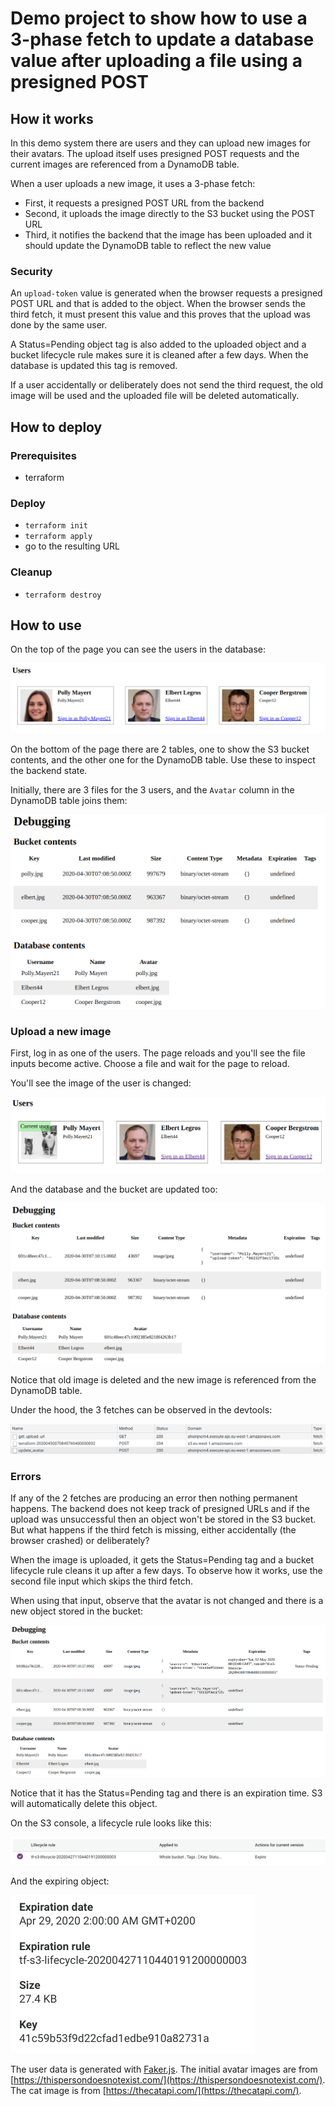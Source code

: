 # Demo project to show how to use a 3-phase fetch to update a database value after uploading a file using a presigned POST

## How it works

In this demo system there are users and they can upload new images for their avatars. The upload itself uses presigned POST requests and the current images are referenced from a DynamoDB table.

When a user uploads a new image, it uses a 3-phase fetch:

* First, it requests a presigned POST URL from the backend
* Second, it uploads the image directly to the S3 bucket using the POST URL
* Third, it notifies the backend that the image has been uploaded and it should update the DynamoDB table to reflect the new value

### Security

An ```upload-token``` value is generated when the browser requests a presigned POST URL and that is added to the object. When the browser sends the third fetch, it must present this value and this proves that the upload was done by the same user.

A Status=Pending object tag is also added to the uploaded object and a bucket lifecycle rule makes sure it is cleaned after a few days. When the database is updated this tag is removed.

If a user accidentally or deliberately does not send the third request, the old image will be used and the uploaded file will be deleted automatically.

## How to deploy

### Prerequisites

* terraform

### Deploy

* ```terraform init```
* ```terraform apply```
* go to the resulting URL

### Cleanup

* ```terraform destroy```

## How to use

On the top of the page you can see the users in the database:

![](docs/users.png)

On the bottom of the page there are 2 tables, one to show the S3 bucket contents, and the other one for the DynamoDB table. Use these to inspect the backend state.

Initially, there are 3 files for the 3 users, and the ```Avatar``` column in the DynamoDB table joins them:

![](docs/initial_db.png)

### Upload a new image

First, log in as one of the users. The page reloads and you'll see the file inputs become active. Choose a file and wait for the page to reload.

You'll see the image of the user is changed:

![](docs/uploaded_avatar.png)

And the database and the bucket are updated too:

![](docs/updated_db.png)

Notice that old image is deleted and the new image is referenced from the DynamoDB table.

Under the hood, the 3 fetches can be observed in the devtools:

![](docs/fetch_devtools.png)

### Errors

If any of the 2 fetches are producing an error then nothing permanent happens. The backend does not keep track of presigned URLs and if the upload was unsuccessful then an object won't be stored in the S3 bucket. But what happens if the third fetch is missing, either accidentally (the browser crashed) or deliberately?

When the image is uploaded, it gets the Status=Pending tag and a bucket lifecycle rule cleans it up after a few days. To observe how it works, use the second file input which skips the third fetch.

When using that input, observe that the avatar is not changed and there is a new object stored in the bucket:

![](docs/pending_object.png)

Notice that it has the Status=Pending tag and there is an expiration time. S3 will automatically delete this object.

On the S3 console, a lifecycle rule looks like this:

![](docs/lifecycle_rule.png)

And the expiring object:

![](docs/s3_console.png)

The user data is generated with [Faker.js](https://github.com/marak/Faker.js/). The initial avatar images are from [https://thispersondoesnotexist.com/](https://thispersondoesnotexist.com/). The cat image is from [https://thecatapi.com/](https://thecatapi.com/).
